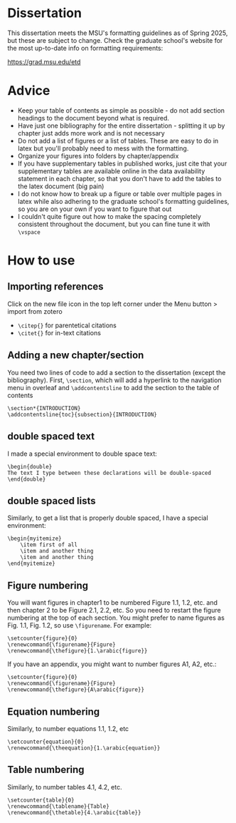 # Dissertation

This dissertation meets the MSU's formatting guidelines as of Spring 2025, but these are subject to change. Check the graduate school's website for the most up-to-date info on formatting requirements:

https://grad.msu.edu/etd

# Advice

* Keep your table of contents as simple as possible - do not add section headings to the document beyond what is required.
* Have just one bibliography for the entire dissertation - splitting it up by chapter just adds more work and is not necessary
* Do not add a list of figures or a list of tables. These are easy to do in latex but you'll probably need to mess with the formatting.
* Organize your figures into folders by chapter/appendix
* If you have supplementary tables in published works, just cite that your supplementary tables are available online in the data availability statement in each chapter, so that you don't have to add the tables to the latex document (big pain)
* I do not know how to break up a figure or table over multiple pages in latex while also adhering to the graduate school's formatting guidelines, so you are on your own if you want to figure that out
* I couldn't quite figure out how to make the spacing completely consistent throughout the document, but you can fine tune it with `\vspace`

# How to use

## Importing references

Click on the new file icon in the top left corner under the Menu button > import from zotero

* `\citep{}` for parentetical citations
* `\citet{}` for in-text citations

## Adding a new chapter/section

You need two lines of code to add a section to the dissertation (except the bibliography). First, `\section`, which will add a hyperlink to the navigation menu in overleaf and `\addcontentsline` to add the section to the table of contents

```
\section*{INTRODUCTION}
\addcontentsline{toc}{subsection}{INTRODUCTION}
```

## double spaced text

I made a special environment to double space text:

```
\begin{double}
The text I type between these declarations will be double-spaced
\end{double}
```

## double spaced lists

Similarly, to get a list that is properly double spaced, I have a special environment:

```
\begin{myitemize}
    \item first of all
    \item and another thing
    \item and another thing
\end{myitemize}
```

## Figure numbering

You will want figures in chapter1 to be numbered Figure 1.1, 1.2, etc. and then chapter 2 to be Figure 2.1, 2.2, etc. So you need to restart the figure numbering at the top of each section. You might prefer to name figures as Fig. 1.1, Fig. 1.2, so use `\figurename`. For example:

```
\setcounter{figure}{0}
\renewcommand{\figurename}{Figure}
\renewcommand{\thefigure}{1.\arabic{figure}}
```

If you have an appendix, you might want to number figures A1, A2, etc.:

```
\setcounter{figure}{0}
\renewcommand{\figurename}{Figure}
\renewcommand{\thefigure}{A\arabic{figure}}
```

## Equation numbering

Similarly, to number equations 1.1, 1.2, etc

```
\setcounter{equation}{0}
\renewcommand{\theequation}{1.\arabic{equation}}
```

## Table numbering

Similarly, to number tables 4.1, 4.2, etc.

```
\setcounter{table}{0}
\renewcommand{\tablename}{Table} 
\renewcommand{\thetable}{4.\arabic{table}}
```